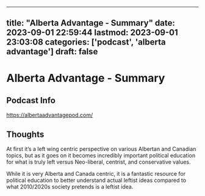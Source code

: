 
---
title: "Alberta Advantage - Summary"
date: 2023-09-01 22:59:44
lastmod: 2023-09-01 23:03:08
categories: ['podcast', 'alberta advantage']
draft: false
---


# Alberta Advantage - Summary
## Podcast Info
https://albertaadvantagepod.com/

## Thoughts

At first it’s a left wing centric perspective on various Albertan and Canadian topics, but as it goes on it becomes incredibly important political education for what is truly left versus Neo-liberal, centrist, and conservative values.

While it is very Alberta and Canada centric, it is a fantastic resource for political education to better understand actual leftist ideas compared to what 2010/2020s society pretends is a leftist idea.

<!-- #podcast #alberta advantage# #public -->

<!-- {BearID:A5739754-53AC-4DCD-9BE6-6578F1952E53} -->
